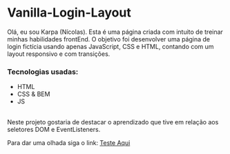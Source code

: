 # Vanilla-Login-Layout
Olá, eu sou Karpa (Nícolas).
Esta é uma página criada com intuito de treinar minhas habilidades frontEnd. O objetivo foi desenvolver uma página de login fictícia usando apenas JavaScript, CSS e HTML, contando com um layout responsivo e com transições.
<br>
### Tecnologias usadas:
  - HTML
  - CSS & BEM
  - JS
<br>
Neste projeto gostaria de destacar o aprendizado que tive em relação aos seletores DOM e EventListeners.

Para dar uma olhada siga o link: <a href="https://kingkarpa.github.io/Treino_Vanilla-Login-Layout.js/">Teste Aqui</a>

